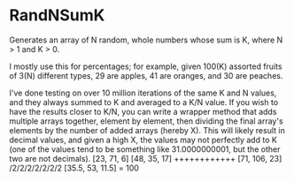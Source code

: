 # RandNSumK

Generates an array of N random, whole numbers whose sum is K, where N > 1 and K > 0.

I mostly use this for percentages; for example, given 100(K) assorted fruits of 3(N) different types, 29 are apples, 41 are oranges, and 30 are peaches.

I've done testing on over 10 million iterations of the same K and N values, and they always summed to K and averaged to a K/N value. If you wish to have the results closer to K/N, you can write a wrapper method that adds multiple arrays together, element by element, then dividing the final array's elements by the number of added arrays (hereby X). This will likely result in decimal values, and given a high X, the values may not perfectly add to K (one of the values tend to be something like 31.0000000001, but the other two are not decimals).
[23, 71, 6]
[48, 35, 17]
++++++++++++
[71, 106, 23]
/2/2/2/2/2/2/2
[35.5, 53, 11.5] = 100
